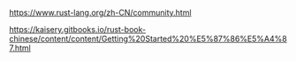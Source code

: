 https://www.rust-lang.org/zh-CN/community.html

https://kaisery.gitbooks.io/rust-book-chinese/content/content/Getting%20Started%20%E5%87%86%E5%A4%87.html


